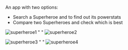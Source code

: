 An app with two options:
- Search a Superheroe and to find out its powerstats
- Compare two Superheroes and check which is best

![superheroe1](https://github.com/user-attachments/assets/66773626-1526-4fb8-8ba8-6729b199df22) "        " ![superheroe2](https://github.com/user-attachments/assets/3f96e424-ad52-4570-8bd1-327afe9dc452)

![superheroe3](https://github.com/user-attachments/assets/c715e3bb-8bfe-4700-ae36-e850e7a97f29) "        " ![superheroe4](https://github.com/user-attachments/assets/68f5f26b-2069-4e99-b8c4-a5dca898ee8b)
